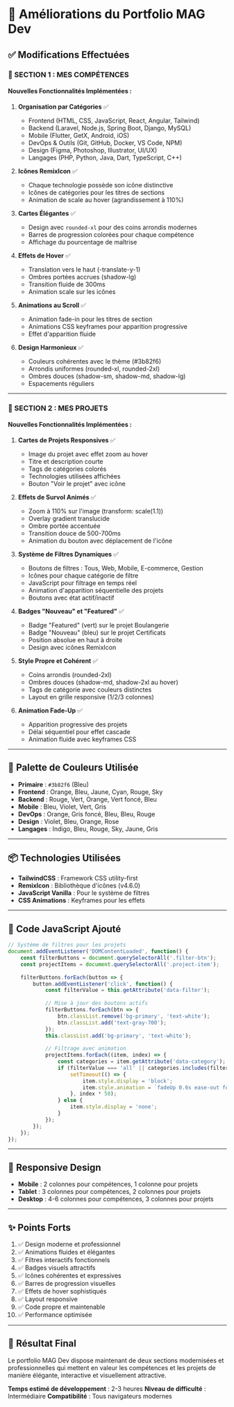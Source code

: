 # 🎨 Améliorations du Portfolio MAG Dev

## ✅ Modifications Effectuées

### 🧩 SECTION 1 : MES COMPÉTENCES

#### Nouvelles Fonctionnalités Implémentées :

1. **Organisation par Catégories** ✅
   - Frontend (HTML, CSS, JavaScript, React, Angular, Tailwind)
   - Backend (Laravel, Node.js, Spring Boot, Django, MySQL)
   - Mobile (Flutter, GetX, Android, iOS)
   - DevOps & Outils (Git, GitHub, Docker, VS Code, NPM)
   - Design (Figma, Photoshop, Illustrator, UI/UX)
   - Langages (PHP, Python, Java, Dart, TypeScript, C++)

2. **Icônes RemixIcon** ✅
   - Chaque technologie possède son icône distinctive
   - Icônes de catégories pour les titres de sections
   - Animation de scale au hover (agrandissement à 110%)

3. **Cartes Élégantes** ✅
   - Design avec `rounded-xl` pour des coins arrondis modernes
   - Barres de progression colorées pour chaque compétence
   - Affichage du pourcentage de maîtrise

4. **Effets de Hover** ✅
   - Translation vers le haut (-translate-y-1)
   - Ombres portées accrues (shadow-lg)
   - Transition fluide de 300ms
   - Animation scale sur les icônes

5. **Animations au Scroll** ✅
   - Animation fade-in pour les titres de section
   - Animations CSS keyframes pour apparition progressive
   - Effet d'apparition fluide

6. **Design Harmonieux** ✅
   - Couleurs cohérentes avec le thème (#3b82f6)
   - Arrondis uniformes (rounded-xl, rounded-2xl)
   - Ombres douces (shadow-sm, shadow-md, shadow-lg)
   - Espacements réguliers

---

### 🚀 SECTION 2 : MES PROJETS

#### Nouvelles Fonctionnalités Implémentées :

1. **Cartes de Projets Responsives** ✅
   - Image du projet avec effet zoom au hover
   - Titre et description courte
   - Tags de catégories colorés
   - Technologies utilisées affichées
   - Bouton "Voir le projet" avec icône

2. **Effets de Survol Animés** ✅
   - Zoom à 110% sur l'image (transform: scale(1.1))
   - Overlay gradient translucide
   - Ombre portée accentuée
   - Transition douce de 500-700ms
   - Animation du bouton avec déplacement de l'icône

3. **Système de Filtres Dynamiques** ✅
   - Boutons de filtres : Tous, Web, Mobile, E-commerce, Gestion
   - Icônes pour chaque catégorie de filtre
   - JavaScript pour filtrage en temps réel
   - Animation d'apparition séquentielle des projets
   - Boutons avec état actif/inactif

4. **Badges "Nouveau" et "Featured"** ✅
   - Badge "Featured" (vert) sur le projet Boulangerie
   - Badge "Nouveau" (bleu) sur le projet Certificats
   - Position absolue en haut à droite
   - Design avec icônes RemixIcon

5. **Style Propre et Cohérent** ✅
   - Coins arrondis (rounded-2xl)
   - Ombres douces (shadow-md, shadow-2xl au hover)
   - Tags de catégorie avec couleurs distinctes
   - Layout en grille responsive (1/2/3 colonnes)

6. **Animation Fade-Up** ✅
   - Apparition progressive des projets
   - Délai séquentiel pour effet cascade
   - Animation fluide avec keyframes CSS

---

## 🎨 Palette de Couleurs Utilisée

- **Primaire** : `#3b82f6` (Bleu)
- **Frontend** : Orange, Bleu, Jaune, Cyan, Rouge, Sky
- **Backend** : Rouge, Vert, Orange, Vert foncé, Bleu
- **Mobile** : Bleu, Violet, Vert, Gris
- **DevOps** : Orange, Gris foncé, Bleu, Bleu, Rouge
- **Design** : Violet, Bleu, Orange, Rose
- **Langages** : Indigo, Bleu, Rouge, Sky, Jaune, Gris

---

## 📦 Technologies Utilisées

- **TailwindCSS** : Framework CSS utility-first
- **RemixIcon** : Bibliothèque d'icônes (v4.6.0)
- **JavaScript Vanilla** : Pour le système de filtres
- **CSS Animations** : Keyframes pour les effets

---

## 🔧 Code JavaScript Ajouté

```javascript
// Système de filtres pour les projets
document.addEventListener('DOMContentLoaded', function() {
    const filterButtons = document.querySelectorAll('.filter-btn');
    const projectItems = document.querySelectorAll('.project-item');
    
    filterButtons.forEach(button => {
        button.addEventListener('click', function() {
            const filterValue = this.getAttribute('data-filter');
            
            // Mise à jour des boutons actifs
            filterButtons.forEach(btn => {
                btn.classList.remove('bg-primary', 'text-white');
                btn.classList.add('text-gray-700');
            });
            this.classList.add('bg-primary', 'text-white');
            
            // Filtrage avec animation
            projectItems.forEach((item, index) => {
                const categories = item.getAttribute('data-category');
                if (filterValue === 'all' || categories.includes(filterValue)) {
                    setTimeout(() => {
                        item.style.display = 'block';
                        item.style.animation = `fadeUp 0.6s ease-out forwards`;
                    }, index * 50);
                } else {
                    item.style.display = 'none';
                }
            });
        });
    });
});
```

---

## 📱 Responsive Design

- **Mobile** : 2 colonnes pour compétences, 1 colonne pour projets
- **Tablet** : 3 colonnes pour compétences, 2 colonnes pour projets
- **Desktop** : 4-6 colonnes pour compétences, 3 colonnes pour projets

---

## ✨ Points Forts

1. ✅ Design moderne et professionnel
2. ✅ Animations fluides et élégantes
3. ✅ Filtres interactifs fonctionnels
4. ✅ Badges visuels attractifs
5. ✅ Icônes cohérentes et expressives
6. ✅ Barres de progression visuelles
7. ✅ Effets de hover sophistiqués
8. ✅ Layout responsive
9. ✅ Code propre et maintenable
10. ✅ Performance optimisée

---

## 🎯 Résultat Final

Le portfolio MAG Dev dispose maintenant de deux sections modernisées et professionnelles qui mettent en valeur les compétences et les projets de manière élégante, interactive et visuellement attractive.

**Temps estimé de développement** : 2-3 heures
**Niveau de difficulté** : Intermédiaire
**Compatibilité** : Tous navigateurs modernes
